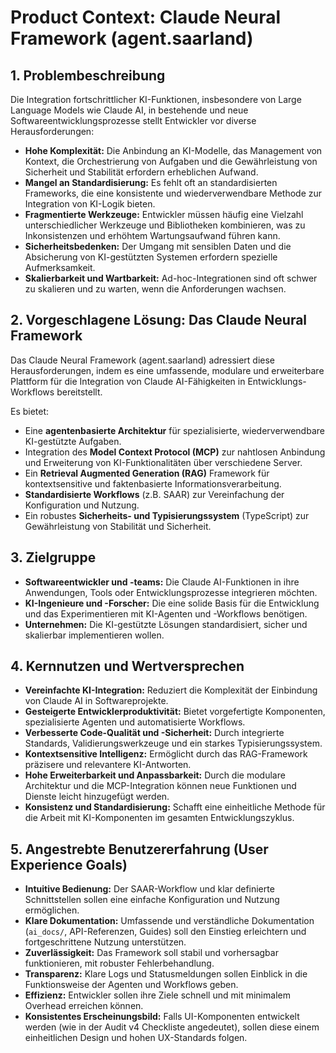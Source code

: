 # Product Context: Claude Neural Framework (agent.saarland)

## 1. Problembeschreibung

Die Integration fortschrittlicher KI-Funktionen, insbesondere von Large Language Models wie Claude AI, in bestehende und neue Softwareentwicklungsprozesse stellt Entwickler vor diverse Herausforderungen:

*   **Hohe Komplexität:** Die Anbindung an KI-Modelle, das Management von Kontext, die Orchestrierung von Aufgaben und die Gewährleistung von Sicherheit und Stabilität erfordern erheblichen Aufwand.
*   **Mangel an Standardisierung:** Es fehlt oft an standardisierten Frameworks, die eine konsistente und wiederverwendbare Methode zur Integration von KI-Logik bieten.
*   **Fragmentierte Werkzeuge:** Entwickler müssen häufig eine Vielzahl unterschiedlicher Werkzeuge und Bibliotheken kombinieren, was zu Inkonsistenzen und erhöhtem Wartungsaufwand führen kann.
*   **Sicherheitsbedenken:** Der Umgang mit sensiblen Daten und die Absicherung von KI-gestützten Systemen erfordern spezielle Aufmerksamkeit.
*   **Skalierbarkeit und Wartbarkeit:** Ad-hoc-Integrationen sind oft schwer zu skalieren und zu warten, wenn die Anforderungen wachsen.

## 2. Vorgeschlagene Lösung: Das Claude Neural Framework

Das Claude Neural Framework (agent.saarland) adressiert diese Herausforderungen, indem es eine umfassende, modulare und erweiterbare Plattform für die Integration von Claude AI-Fähigkeiten in Entwicklungs-Workflows bereitstellt.

Es bietet:
*   Eine **agentenbasierte Architektur** für spezialisierte, wiederverwendbare KI-gestützte Aufgaben.
*   Integration des **Model Context Protocol (MCP)** zur nahtlosen Anbindung und Erweiterung von KI-Funktionalitäten über verschiedene Server.
*   Ein **Retrieval Augmented Generation (RAG)** Framework für kontextsensitive und faktenbasierte Informationsverarbeitung.
*   **Standardisierte Workflows** (z.B. SAAR) zur Vereinfachung der Konfiguration und Nutzung.
*   Ein robustes **Sicherheits- und Typisierungssystem** (TypeScript) zur Gewährleistung von Stabilität und Sicherheit.

## 3. Zielgruppe

*   **Softwareentwickler und -teams:** Die Claude AI-Funktionen in ihre Anwendungen, Tools oder Entwicklungsprozesse integrieren möchten.
*   **KI-Ingenieure und -Forscher:** Die eine solide Basis für die Entwicklung und das Experimentieren mit KI-Agenten und -Workflows benötigen.
*   **Unternehmen:** Die KI-gestützte Lösungen standardisiert, sicher und skalierbar implementieren wollen.

## 4. Kernnutzen und Wertversprechen

*   **Vereinfachte KI-Integration:** Reduziert die Komplexität der Einbindung von Claude AI in Softwareprojekte.
*   **Gesteigerte Entwicklerproduktivität:** Bietet vorgefertigte Komponenten, spezialisierte Agenten und automatisierte Workflows.
*   **Verbesserte Code-Qualität und -Sicherheit:** Durch integrierte Standards, Validierungswerkzeuge und ein starkes Typisierungssystem.
*   **Kontextsensitive Intelligenz:** Ermöglicht durch das RAG-Framework präzisere und relevantere KI-Antworten.
*   **Hohe Erweiterbarkeit und Anpassbarkeit:** Durch die modulare Architektur und die MCP-Integration können neue Funktionen und Dienste leicht hinzugefügt werden.
*   **Konsistenz und Standardisierung:** Schafft eine einheitliche Methode für die Arbeit mit KI-Komponenten im gesamten Entwicklungszyklus.

## 5. Angestrebte Benutzererfahrung (User Experience Goals)

*   **Intuitive Bedienung:** Der SAAR-Workflow und klar definierte Schnittstellen sollen eine einfache Konfiguration und Nutzung ermöglichen.
*   **Klare Dokumentation:** Umfassende und verständliche Dokumentation (`ai_docs/`, API-Referenzen, Guides) soll den Einstieg erleichtern und fortgeschrittene Nutzung unterstützen.
*   **Zuverlässigkeit:** Das Framework soll stabil und vorhersagbar funktionieren, mit robuster Fehlerbehandlung.
*   **Transparenz:** Klare Logs und Statusmeldungen sollen Einblick in die Funktionsweise der Agenten und Workflows geben.
*   **Effizienz:** Entwickler sollen ihre Ziele schnell und mit minimalem Overhead erreichen können.
*   **Konsistentes Erscheinungsbild:** Falls UI-Komponenten entwickelt werden (wie in der Audit v4 Checkliste angedeutet), sollen diese einem einheitlichen Design und hohen UX-Standards folgen.
